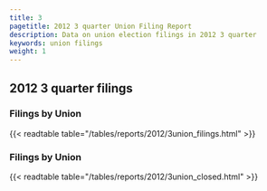 ```yaml
---
title: 3
pagetitle: 2012 3 quarter Union Filing Report
description: Data on union election filings in 2012 3 quarter 
keywords: union filings
weight: 1
---
```


## 2012 3 quarter filings

### Filings by Union
{{< readtable table="/tables/reports/2012/3union_filings.html" >}}

### Filings by Union
{{< readtable table="/tables/reports/2012/3union_closed.html" >}}
